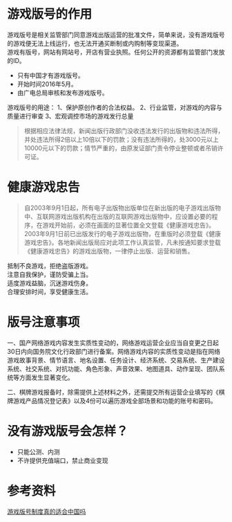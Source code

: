 # 游戏版号的作用
游戏版号是相关监管部门同意游戏出版运营的批准文件，简单来说，没有游戏版号的游戏便无法上线运行，也无法开通买断制或内购制等变现渠道。  
游戏有版号，网站有网站号，开店有营业执照。任何公开的资源都有监管部门发放的ID。    
* 只有中国才有游戏版号。
* 开始时间2016年5月。
* 由广电总局审核和发布游戏版号。


游戏版号的用途：
1、保护原创作者的合法权益。
2、行业监管，对游戏的内容与质量进行审查
3、宏观调控市场的游戏发行总量

> 根据相应法律法规，新闻出版行政部门没收违法发行的出版物和违法所得，并处违法所得2倍以上10倍以下的罚款；没有违法所得的，处3000元以上10000元以下的罚款；情节严重的，由原发证部门责令停业整顿或者吊销许可证。


# 健康游戏忠告
> 自2003年9月1日起，所有电子出版物出版单位在新出版的电子游戏出版物中、互联网游戏出版机构在出版的互联网游戏出版物中，应设置必要的程序，在游戏开始前，必须在画面的显著位置全文登载《健康游戏忠告》。2003年9月1日前已出版发行的电子游戏出版物，在重版时必须登载《健康游戏忠告》。各地新闻出版局应对此项工作认真监管，凡未按通知要求登载《健康游戏忠告》的游戏出版物，一律停止出版、运营和销售。


抵制不良游戏，拒绝盗版游戏。  
注意自我保护，谨防受骗上当。  
适度游戏益脑，沉迷游戏伤身。  
合理安排时间，享受健康生活。  

# 版号注意事项
一、国产网络游戏内容发生实质性变动的，网络游戏运营企业应当自变更之日起30日内向国务院文化行政部门进行备案。网络游戏内容的实质性变动是指在网络游戏故事背景、情节语言、地名设置、任务设计、经济系统、交易系统、生产建设系统、社交系统、对抗功能、角色形象、声音效果、地图道具、动作呈现、团队系统等方面发生显著变化。

二、棋牌游戏报备时，除需提供上述材料之外，还需提交所有运营企业填写的《棋牌游戏产品情况登记表》以及4份可以遍历游戏全部场景和功能的账号和密码。

# 没有游戏版号会怎样？
* 只能公测、内测
* 不许提供充值端口，禁止商业变现

# 参考资料
[游戏版号制度真的适合中国吗](https://zhuanlan.zhihu.com/p/112983588)